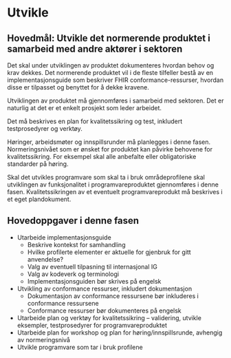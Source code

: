 # Utvikle

## Hovedmål: Utvikle det normerende produktet i samarbeid med andre aktører i sektoren

Det skal under utviklingen av produktet dokumenteres hvordan behov og krav dekkes. Det normerende produktet vil i de fleste tilfeller bestå av en implementasjonsguide som beskriver FHIR conformance-ressurser, hvordan disse er tilpasset og benyttet for å dekke kravene.

Utviklingen av produktet må gjennomføres i samarbeid med sektoren. Det er naturlig at det er et enkelt prosjekt som leder arbeidet.

Det må beskrives en plan for kvalitetssikring og test, inkludert testprosedyrer og verktøy.

Høringer, arbeidsmøter og innspillsrunder må planlegges i denne fasen. Normeringsnivået som er ønsket for produktet kan påvirke behovene for kvalitetssikring. For eksempel skal alle anbefalte eller obligatoriske standarder på høring.

Skal det utvikles programvare som skal ta i bruk områdeprofilene skal utviklingen av funksjonalitet i programvareproduktet gjennomføres i denne fasen. Kvalitetssikringen av et eventuelt programvareprodukt må beskrives i et eget plandokument.

## Hovedoppgaver i denne fasen

* Utarbeide implementasjonsguide
  * Beskrive kontekst for samhandling
  * Hvilke profilerte elementer er aktuelle for gjenbruk for gitt anvendelse?
  * Valg av eventuell tilpasning til internasjonal IG
  * Valg av kodeverk og terminologi
  * Implementasjonsguiden bør skrives på engelsk
* Utvikling av conformance ressurser, inkludert dokumentasjon
  * Dokumentasjon av conformance ressursene bør inkluderes i conformance ressursene
  * Conformance ressurser bør dokumenteres på engelsk
* Utarbeide plan og verktøy for kvalitetssikring – validering, utvikle eksempler, testprosedyrer for programvareproduktet
* Utarbeide plan for workshop og plan for høring/innspillsrunde, avhengig av normeringsnivå
* Utvikle programvare som tar i bruk profilene
